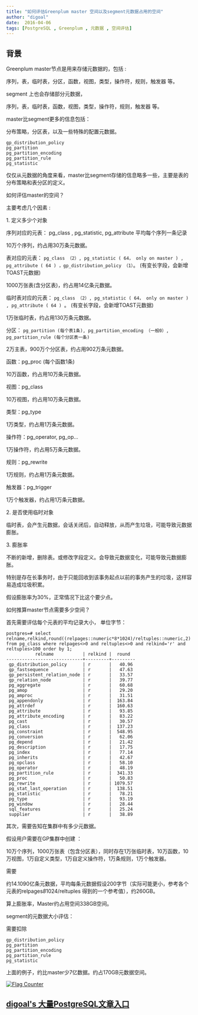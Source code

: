 ```yaml
---
title: "如何评估Greenplum master 空间以及segment元数据占用的空间"
author: "digoal"
date:  2016-04-06
tags: [PostgreSQL , Greenplum , 元数据 , 空间评估]
---
```

## 背景         
Greenplum master节点是用来存储元数据的，包括 :  
  
序列，表，临时表，分区，函数，视图，类型，操作符，规则，触发器 等。  
  
segment 上也会存储部分元数据，  
  
序列，表，临时表，函数，视图，类型，操作符，规则，触发器 等。  
  
master比segment更多的信息包括：  
  
分布策略，分区表，以及一些特殊的配置元数据。  
  
```  
gp_distribution_policy   
pg_partition   
pg_partition_encoding   
pg_partition_rule   
pg_statistic    
```  
  
仅仅从元数据的角度来看，master比segment存储的信息略多一些，主要是表的分布策略和表分区的定义。  
  
如何评估master的空间？  
  
主要考虑几个因素 :  
  
1\. 定义多少个对象  
  
序列对应的元表： pg_class , pg_statistic, pg_attribute 平均每个序列一条记录  
  
10万个序列，约占用30万条元数据。  
  
表对应的元表： ```pg_class （2）, pg_statistic ( 64， only on master ) , pg_attribute ( 64 ) ，gp_distribution_policy （1）```。 (有变长字段，会新增TOAST元数据)  
  
1000万张表(含分区表)，约占用14亿条元数据。  
  
临时表对应的元表： ```pg_class （2）, pg_statistic ( 64， only on master ) , pg_attribute ( 64 ) ```。 (有变长字段，会新增TOAST元数据)  
  
1万张临时表，约占用130万条元数据。  
  
分区： ```pg_partition (每个表1条), pg_partition_encoding （一般0）, pg_partition_rule (每个分区表一条)```  
  
2万主表，900万个分区表，约占用902万条元数据。  
  
函数：pg_proc (每个函数1条)  
  
10万函数，约占用10万条元数据。  
  
视图：pg_class  
  
10万视图，约占用10万条元数据。  
  
类型：pg_type  
  
1万类型，约占用1万条元数据。  
  
操作符：pg_operator, pg_op...  
  
1万操作符，约占用5万条元数据。  
  
规则：pg_rewrite  
  
1万规则，约占用1万条元数据。  
  
触发器：pg_trigger  
  
1万个触发器，约占用1万条元数据。  
  
2\. 是否使用临时对象  
  
临时表，会产生元数据，会话关闭后，自动释放，从而产生垃圾，可能导致元数据膨胀。  
  
3\. 膨胀率  
  
不断的新增，删除表。或修改字段定义。会导致元数据变化，可能导致元数据膨胀。  
  
特别是存在长事务时，由于只能回收到该事务起点以前的事务产生的垃圾，这样容易造成垃圾积累。  
  
假设膨胀率为30%，正常情况下比这个要少点。  
  
如何推算master节点需要多少空间？  
  
首先需要评估每个元表的平均记录大小， 单位字节：  
  
```  
postgres=# select relname,relkind,round((relpages::numeric*8*1024)/reltuples::numeric,2) from pg_class where relpages<>0 and reltuples<>0 and relkind='r' and reltuples>100 order by 1;  
           relname           | relkind |  round    
-----------------------------+---------+---------  
 gp_distribution_policy      | r       |   40.96  
 gp_fastsequence             | r       |   47.63  
 gp_persistent_relation_node | r       |   33.57  
 gp_relation_node            | r       |   39.77  
 pg_aggregate                | r       |   60.68  
 pg_amop                     | r       |   29.20  
 pg_amproc                   | r       |   31.51  
 pg_appendonly               | r       |  163.84  
 pg_attrdef                  | r       |  160.63  
 pg_attribute                | r       |   93.85  
 pg_attribute_encoding       | r       |   83.22  
 pg_cast                     | r       |   30.57  
 pg_class                    | r       |  137.23  
 pg_constraint               | r       |  548.95  
 pg_conversion               | r       |   62.06  
 pg_depend                   | r       |   21.42  
 pg_description              | r       |   17.75  
 pg_index                    | r       |   77.14  
 pg_inherits                 | r       |   42.67  
 pg_opclass                  | r       |   58.10  
 pg_operator                 | r       |   48.19  
 pg_partition_rule           | r       |  341.33  
 pg_proc                     | r       |   50.83  
 pg_rewrite                  | r       | 1079.57  
 pg_stat_last_operation      | r       |  138.51  
 pg_statistic                | r       |   78.21  
 pg_type                     | r       |   93.19  
 pg_window                   | r       |   28.44  
 sql_features                | r       |   25.24  
 supplier                    | r       |   38.89  
```  
  
其次，需要告知在集群中有多少元数据。  
  
假设用户需要在GP集群中创建 ：  
  
10万个序列，1000万张表（包含分区表），同时存在1万张临时表，10万函数，10万视图，1万自定义类型，1万自定义操作符，1万条规则，1万个触发器。  
  
需要  
  
约14.1090亿条元数据，平均每条元数据假设200字节（实际可能更小，参考各个元表的relpages*8*1024/reltuples 得到的一个参考值），约260GB。  
  
算上膨胀率，Master约占用空间338GB空间。  
  
segment的元数据大小评估：  
  
需要扣除  
  
```  
gp_distribution_policy   
pg_partition   
pg_partition_encoding   
pg_partition_rule   
pg_statistic     
```  
  
上面的例子，约比master少7亿数据。约占170GB元数据空间。  
  
<a rel="nofollow" href="http://info.flagcounter.com/h9V1"  ><img src="http://s03.flagcounter.com/count/h9V1/bg_FFFFFF/txt_000000/border_CCCCCC/columns_2/maxflags_12/viewers_0/labels_0/pageviews_0/flags_0/"  alt="Flag Counter"  border="0"  ></a>  
  
  
  
  
  
  
## [digoal's 大量PostgreSQL文章入口](https://github.com/digoal/blog/blob/master/README.md "22709685feb7cab07d30f30387f0a9ae")
  
